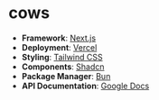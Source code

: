 # cows

- **Framework**: [Next.js](https://nextjs.org/)
- **Deployment**: [Vercel](https://vercel.com)
- **Styling**: [Tailwind CSS](https://tailwindcss.com)
- **Components**: [Shadcn](https://ui.shadcn.com/)
- **Package Manager**: [Bun](https://bun.sh/)
- **API Documentation**: [Google Docs](https://docs.google.com/document/d/1eKCnKXI9xnoMGRRzOL1xPCBihNV2rOet08qpE_gArAY/edit?tab=t.0)
